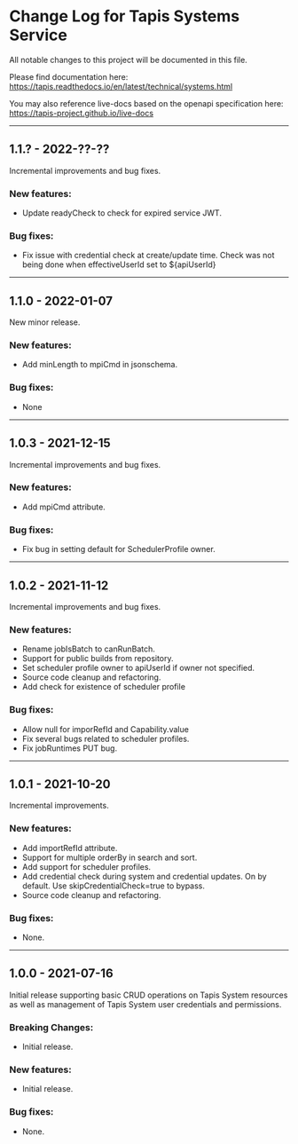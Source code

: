 # Change Log for Tapis Systems Service

All notable changes to this project will be documented in this file.

Please find documentation here:
https://tapis.readthedocs.io/en/latest/technical/systems.html

You may also reference live-docs based on the openapi specification here:
https://tapis-project.github.io/live-docs

---------------------------------------------------------------------------
## 1.1.? - 2022-??-??

Incremental improvements and bug fixes.

### New features:
- Update readyCheck to check for expired service JWT.

### Bug fixes:
- Fix issue with credential check at create/update time. Check was not being done when effectiveUserId set to ${apiUserId} 

---------------------------------------------------------------------------
## 1.1.0 - 2022-01-07

New minor release.

### New features:
- Add minLength to mpiCmd in jsonschema.

### Bug fixes:
- None

---------------------------------------------------------------------------
## 1.0.3 - 2021-12-15

Incremental improvements and bug fixes.

### New features:
- Add mpiCmd attribute.

### Bug fixes:
- Fix bug in setting default for SchedulerProfile owner.

---------------------------------------------------------------------------
## 1.0.2 - 2021-11-12

Incremental improvements and bug fixes.

### New features:
- Rename jobIsBatch to canRunBatch.
- Support for public builds from repository.
- Set scheduler profile owner to apiUserId if owner not specified.
- Source code cleanup and refactoring.
- Add check for existence of scheduler profile

### Bug fixes:
- Allow null for imporRefId and Capability.value
- Fix several bugs related to scheduler profiles.
- Fix jobRuntimes PUT bug.

---------------------------------------------------------------------------
## 1.0.1 - 2021-10-20

Incremental improvements.

### New features:
 - Add importRefId attribute.
 - Support for multiple orderBy in search and sort.
 - Add support for scheduler profiles.
 - Add credential check during system and credential updates. On by default. Use skipCredentialCheck=true to bypass.
 - Source code cleanup and refactoring.

### Bug fixes:
- None.

---------------------------------------------------------------------------
## 1.0.0 - 2021-07-16

Initial release supporting basic CRUD operations on Tapis System resources
as well as management of Tapis System user credentials and permissions.

### Breaking Changes:
- Initial release.

### New features:
- Initial release.

### Bug fixes:
- None.
